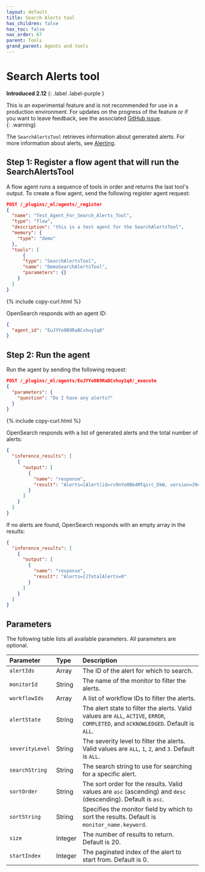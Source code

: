 ```yaml
---
layout: default
title: Search Alerts tool
has_children: false
has_toc: false
nav_order: 67
parent: Tools
grand_parent: Agents and tools
---
```


<!-- vale off -->
# Search Alerts tool
**Introduced 2.12**
{: .label .label-purple }
<!-- vale on -->

This is an experimental feature and is not recommended for use in a production environment. For updates on the progress of the feature or if you want to leave feedback, see the associated [GitHub issue](https://github.com/opensearch-project/ml-commons/issues/1161).    
{: .warning}

The `SearchAlertsTool` retrieves information about generated alerts. For more information about alerts, see [Alerting]({{site.url}}{{site.baseurl}}/observing-your-data/alerting/index/).

## Step 1: Register a flow agent that will run the SearchAlertsTool

A flow agent runs a sequence of tools in order and returns the last tool's output. To create a flow agent, send the following register agent request:

```json
POST /_plugins/_ml/agents/_register
{
  "name": "Test_Agent_For_Search_Alerts_Tool",
  "type": "flow",
  "description": "this is a test agent for the SearchAlertsTool",
  "memory": {
    "type": "demo"
  },
  "tools": [
      {
      "type": "SearchAlertsTool",
      "name": "DemoSearchAlertsTool",
      "parameters": {}
    }
  ]
}
```
{% include copy-curl.html %} 

OpenSearch responds with an agent ID:

```json
{
  "agent_id": "EuJYYo0B9RaBCvhuy1q8"
}
```

## Step 2: Run the agent

Run the agent by sending the following request:

```json
POST /_plugins/_ml/agents/EuJYYo0B9RaBCvhuy1q8/_execute
{
  "parameters": {
    "question": "Do I have any alerts?"
  }
}
```
{% include copy-curl.html %} 

OpenSearch responds with a list of generated alerts and the total number of alerts:

```json
{
  "inference_results": [
    {
      "output": [
        {
          "name": "response",
          "result": "Alerts=[Alert(id=rv9nYo0Bk4MTqirc_DkW, version=394, schemaVersion=5, monitorId=ZuJnYo0B9RaBCvhuEVux, workflowId=, workflowName=, monitorName=test-monitor-2, monitorVersion=1, monitorUser=User[name=admin, backend_roles=[admin], roles=[own_index, all_access], custom_attribute_names=[], user_requested_tenant=null], triggerId=ZeJnYo0B9RaBCvhuEVul, triggerName=t-1, findingIds=[], relatedDocIds=[], state=ACTIVE, startTime=2024-02-01T02:03:18.420Z, endTime=null, lastNotificationTime=2024-02-01T08:36:18.409Z, acknowledgedTime=null, errorMessage=null, errorHistory=[], severity=1, actionExecutionResults=[], aggregationResultBucket=null, executionId=ZuJnYo0B9RaBCvhuEVux_2024-02-01T02:03:18.404853331_51c18f2c-5923-47c3-b476-0f5a66c6319b, associatedAlertIds=[])]TotalAlerts=1"
        }
      ]
    }
  ]
}
```

If no alerts are found, OpenSearch responds with an empty array in the results:

```json
{
  "inference_results": [
    {
      "output": [
        {
          "name": "response",
          "result": "Alerts=[]TotalAlerts=0"
        }
      ]
    }
  ]
}
```

## Parameters

The following table lists all available parameters. All parameters are optional.

Parameter	| Type | Description	
:--- | :--- | :---
`alertIds`	| Array	| The ID of the alert for which to search.
`monitorId`	| String	| The name of the monitor to filter the alerts.
`workflowIds`	| Array | A list of workflow IDs to filter the alerts.
`alertState` |	String	| The alert state to filter the alerts. Valid values are `ALL`, `ACTIVE`, `ERROR`, `COMPLETED`, and `ACKNOWLEDGED`. Default is `ALL`.
`severityLevel` | String| The severity level to filter the alerts. Valid values are `ALL`, `1`, `2`, and `3`. Default is `ALL`.
`searchString` | String	| The search string to use for searching for a specific alert.
`sortOrder`| String | The sort order for the results. Valid values are `asc` (ascending) and `desc` (descending). Default is `asc`. 
`sortString`| String |	Specifies the monitor field by which to sort the results. Default is `monitor_name.keyword`.
`size`	| Integer |	The number of results to return. Default is 20.
`startIndex`| Integer |	The paginated index of the alert to start from. Default is 0.